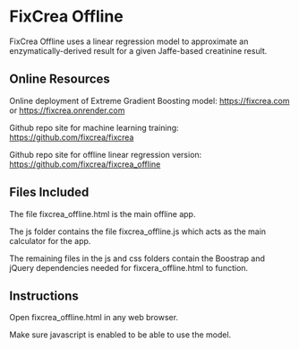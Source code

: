 # FixCrea Offline

FixCrea Offline uses a linear regression model to approximate an enzymatically-derived result for a given Jaffe-based creatinine result.

## Online Resources

Online deployment of Extreme Gradient Boosting model: https://fixcrea.com or https://fixcrea.onrender.com

Github repo site for machine learning training: https://github.com/fixcrea/fixcrea

Github repo site for offline linear regression version: https://github.com/fixcrea/fixcrea_offline

## Files Included

The file fixcrea_offline.html is the main offline app.

The js folder contains the file fixcrea_offline.js which acts as the main calculator for the app.

The remaining files in the js and css folders contain the Boostrap and jQuery dependencies needed for fixcera_offline.html to function.

## Instructions

Open fixcrea_offline.html in any web browser.

Make sure javascript is enabled to be able to use the model.